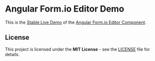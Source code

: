 # Angular Form.io Editor Demo

This is the [Stable Live Demo](https://davebaol.github.io/angular-formio-editor-demo/) of the [Angular Form.io Editor Component](https://github.com/davebaol/angular-formio-editor).

## License

This project is licensed under the **MIT License** - see the [LICENSE](LICENSE) file for details.

